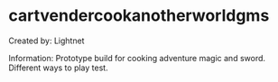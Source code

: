 # cartvendercookanotherworldgms

Created by: Lightnet

Information: Prototype build for cooking adventure magic and sword. Different ways to play test.